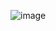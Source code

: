 ![image](https://github.com/rolando1803/bigdata/assets/55965131/c0727910-315a-468a-bbc8-30eee5e7c6c1)
